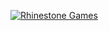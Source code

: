 <!-- HTML Code -->
<a href="https://www.youtube.com/channel/UCAM7D3Q2n9t_W2gn2ME1jJg" target="_self"><img src="https://i.imgur.com/8InRzkL.png" alt="Rhinestone Games" class="GeneratedImage"></a>
